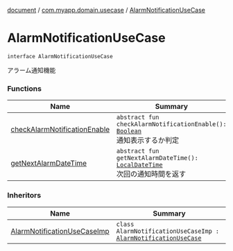 [document](../../index.md) / [com.myapp.domain.usecase](../index.md) / [AlarmNotificationUseCase](./index.md)

# AlarmNotificationUseCase

`interface AlarmNotificationUseCase`

アラーム通知機能

### Functions

| Name | Summary |
|---|---|
| [checkAlarmNotificationEnable](check-alarm-notification-enable.md) | `abstract fun checkAlarmNotificationEnable(): `[`Boolean`](https://kotlinlang.org/api/latest/jvm/stdlib/kotlin/-boolean/index.html)<br>通知表示するか判定 |
| [getNextAlarmDateTime](get-next-alarm-date-time.md) | `abstract fun getNextAlarmDateTime(): `[`LocalDateTime`](https://developer.android.com/reference/java/time/LocalDateTime.html)<br>次回の通知時間を返す |

### Inheritors

| Name | Summary |
|---|---|
| [AlarmNotificationUseCaseImp](../-alarm-notification-use-case-imp/index.md) | `class AlarmNotificationUseCaseImp : `[`AlarmNotificationUseCase`](./index.md) |
